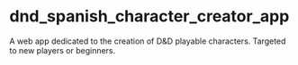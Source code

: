 # dnd_spanish_character_creator_app
A web app dedicated to the creation of D&amp;D playable characters. Targeted to new players or beginners.
